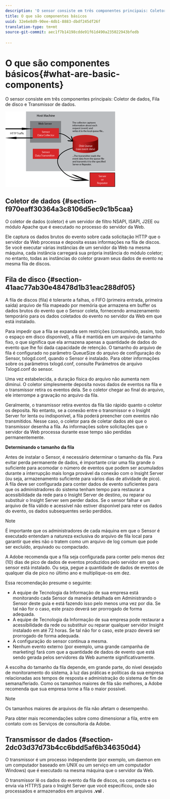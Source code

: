 ```yaml
---
description: 'O sensor consiste em três componentes principais: Coletor de dados, Fila de disco e Transmissor de dados.'
title: O que são componentes básicos
uuid: 32e6e8d9-90ee-4db1-8883-dbdf245df26f
translation-type: tm+mt
source-git-commit: aec1f7b14198cdde91f61d490a235022943bfedb

---
```



# O que são componentes básicos{#what-are-basic-components}

O sensor consiste em três componentes principais: Coletor de dados, Fila de disco e Transmissor de dados.

![](assets/Visual-Sensor.png)

## Coletor de dados {#section-f970eaff30364a3c8106d5ec9c1b5caa}

O coletor de dados (coletor) é um servidor de filtro NSAPI, ISAPI, J2EE ou módulo Apache que é executado no processo do servidor da Web.

Ele captura os dados brutos do evento sobre cada solicitação HTTP que o servidor da Web processa e deposita essas informações na fila de discos. Se você executar várias instâncias de um servidor da Web na mesma máquina, cada instância carregará sua própria instância do módulo coletor; no entanto, todas as instâncias do coletor gravam seus dados de evento na mesma fila de discos.

## Fila de disco {#section-41aac77ab30e48478d1b31eac288df05}

A fila de discos (fila) é tolerante a falhas, o FIFO (primeira entrada, primeira saída) arquivo de fila mapeado por memória que armazena em buffer os dados brutos do evento que o Sensor coleta, fornecendo armazenamento temporário para os dados coletados do evento no servidor da Web em que está instalado.

Para impedir que a fila se expanda sem restrições (consumindo, assim, todo o espaço em disco disponível), a fila é mantida em um arquivo de tamanho fixo, o que significa que ela armazena apenas a quantidade de dados do evento que lhe foi dada capacidade de retenção. O tamanho do arquivo de fila é configurado no parâmetro QueueSize do arquivo de configuração do Sensor, txlogd.conf, quando o Sensor é instalado. Para obter informações sobre os parâmetros txlogd.conf, consulte Parâmetros de arquivo Txlogd.conf do sensor.

Uma vez estabelecida, a duração física do arquivo não aumenta nem diminui. O coletor simplesmente deposita novos dados de eventos na fila e o transmissor retira os eventos dela. Se o coletor chegar ao final do arquivo, ele interrompe a gravação no arquivo da fila.

Geralmente, o transmissor retira eventos da fila tão rápido quanto o coletor os deposita. No entanto, se a conexão entre o transmissor e o Insight Server for lenta ou indisponível, a fila poderá preencher com eventos não transmitidos. Nesse caso, o coletor para de coletar dados até que o transmissor desenha a fila. As informações sobre solicitações que o servidor da Web processa durante esse tempo são perdidas permanentemente.

**Determinando o tamanho da fila**

Antes de instalar o Sensor, é necessário determinar o tamanho da fila. Para evitar perda permanente de dados, é importante criar uma fila grande o suficiente para acomodar o número de eventos que podem ser acumulados durante a interrupção mais longa provável da conexão com o Insight Server (ou seja, armazenamento suficiente para vários dias de atividade de pico). A fila deve ser configurada para conter dados de evento suficientes para que os administradores do sistema tenham tempo para restaurar a acessibilidade da rede para o Insight Server de destino, ou reparar ou substituir o Insight Server sem perder dados. Se o sensor falhar e um arquivo de fila válido e acessível não estiver disponível para reter os dados do evento, os dados subsequentes serão perdidos.

>[!NOTE]
>
>É importante que os administradores de cada máquina em que o Sensor é executado entendam a natureza exclusiva do arquivo de fila local para garantir que eles não o tratem como um arquivo de log comum que pode ser excluído, arquivado ou compactado.

A Adobe recomenda que a fila seja configurada para conter pelo menos dez (10) dias de pico de dados de eventos produzidos pelo servidor em que o sensor está instalado. Ou seja, pegue a quantidade de dados de eventos de qualquer dia de pico no último ano e multiplique-os em dez.

Essa recomendação presume o seguinte:

* A equipe de Tecnologia da Informação de sua empresa está monitorando cada Sensor da maneira detalhada em Administrando o Sensor deste guia e está fazendo isso pelo menos uma vez por dia. Se tal não for o caso, este prazo deverá ser prorrogado de forma adequada.
* A equipe de Tecnologia da Informação de sua empresa pode restaurar a acessibilidade da rede ou substituir ou reparar qualquer servidor Insight instalado em até 72 horas. Se tal não for o caso, este prazo deverá ser prorrogado de forma adequada.
* A configuração do sensor continua a mesma.
* Nenhum evento externo (por exemplo, uma grande campanha de marketing) fará com que a quantidade de dados de evento que está sendo gerada pelos servidores da Web aumente significativamente.

A escolha do tamanho da fila depende, em grande parte, do nível desejado de monitoramento do sistema, à luz das práticas e políticas da sua empresa relacionadas aos tempos de resposta e administração do sistema de fim de semana/feriado. Como os tamanhos maiores de fila são melhores, a Adobe recomenda que sua empresa torne a fila o maior possível.

>[!NOTE]
>
>Os tamanhos maiores de arquivos de fila não afetam o desempenho.

Para obter mais recomendações sobre como dimensionar a fila, entre em contato com os Serviços de consultoria da Adobe.

## Transmissor de dados {#section-2dc03d37d73b4cc6bdd5af6b346350d4}

O transmissor é um processo independente (por exemplo, um daemon em um computador baseado em UNIX ou um serviço em um computador Windows) que é executado na mesma máquina que o servidor da Web.

O transmissor lê os dados do evento da fila de discos, os compacta e os envia via HTTP/S para o Insight Server que você especificou, onde são processados e armazenados em arquivos **.vsl** .
